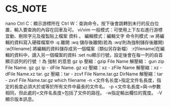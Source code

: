 # CS_NOTE
nano Ctrl C：顯示游標所在
     Ctrl W：查詢命令，按下後會跳轉到末行的反白位置，輸入要查詢的內容在回車及可。
vi/vim 一般模式：可使用上下左右進行游標 宜動、刪除字元及複製貼上檔案 資料 。
       編輯模式：編輯文字
       命令列模式  :w  將編輯的資料寫入硬碟檔案中
                  :q  離開
                  :wq 儲存後離開(若為 :wq!則為強制儲存後離開)
                  :w[filename] 將編輯的資料儲存成另一個檔案（類似另存新檔）
                  :r[filename]在編輯的資料中，讀入另一個檔案的資料
                  :set nu顯示行號，設定後會在每一列的自首顯示該列的行號
                  ！為 強制 的意思
gz ip
    壓縮：gzip File Name
    解壓縮：  gun zip  File Name. gz
             gz ip -  dFile Name. gz
xz
  壓縮：xz - zFile Name
  解壓縮：xz -dFile Name.xz
tar. gz
  壓縮：tar -  zcvf File Name.tar.gz DirName
  解壓縮：tar -  zxvf  File Name.tar.gz
which filename
  -n <文件名长度>指定文件名長度，指定的長度必須大於或等於所有文件中最長的文件名。
  -p <文件名長度>與-n参數相同，但此處的<文件名長度>包括了文件的路徑。
  -w指定輸出欄位的寬度。
  -V顯示版本訊息。


